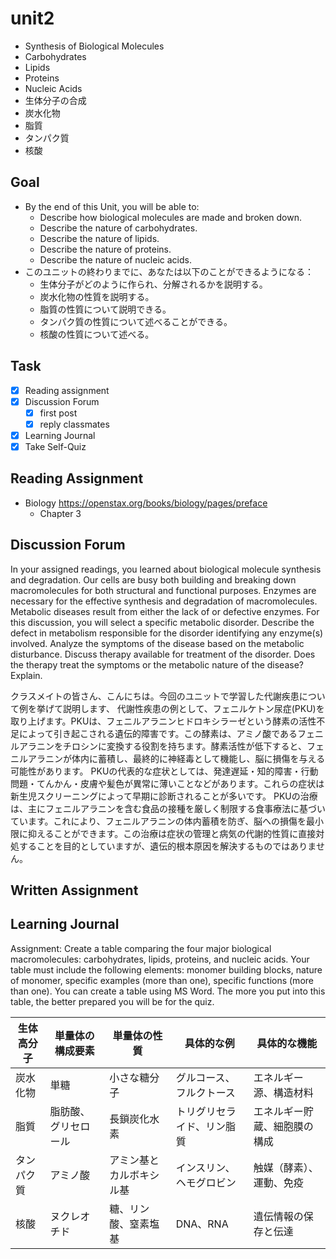 # unit2

- Synthesis of Biological Molecules
- Carbohydrates
- Lipids
- Proteins
- Nucleic Acids
- 生体分子の合成
- 炭水化物
- 脂質
- タンパク質
- 核酸

## Goal

- By the end of this Unit, you will be able to:
  - Describe how biological molecules are made and broken down.
  - Describe the nature of carbohydrates.
  - Describe the nature of lipids.
  - Describe the nature of proteins.
  - Describe the nature of nucleic acids.
- このユニットの終わりまでに、あなたは以下のことができるようになる：
  - 生体分子がどのように作られ、分解されるかを説明する。
  - 炭水化物の性質を説明する。
  - 脂質の性質について説明できる。
  - タンパク質の性質について述べることができる。
  - 核酸の性質について述べる。

## Task

- [x] Reading assignment
- [x] Discussion Forum
  - [x] first post
  - [x] reply classmates
- [x] Learning Journal
- [x] Take Self-Quiz

## Reading Assignment

- Biology <https://openstax.org/books/biology/pages/preface>
  - Chapter 3

## Discussion Forum

In your assigned readings, you learned about biological molecule synthesis and degradation. Our cells are busy both building and breaking down macromolecules for both structural and functional purposes. Enzymes are necessary for the effective synthesis and degradation of macromolecules. Metabolic diseases result from either the lack of or defective enzymes. For this discussion, you will select a specific metabolic disorder. Describe the defect in metabolism responsible for the disorder identifying any enzyme(s) involved. Analyze the symptoms of the disease based on the metabolic disturbance. Discuss therapy available for treatment of the disorder. Does the therapy treat the symptoms or the metabolic nature of the disease? Explain.

クラスメイトの皆さん、こんにちは。今回のユニットで学習した代謝疾患について例を挙げて説明します、
代謝性疾患の例として、フェニルケトン尿症(PKU)を取り上げます。PKUは、フェニルアラニンヒドロキシラーゼという酵素の活性不足によって引き起こされる遺伝的障害です。この酵素は、アミノ酸であるフェニルアラニンをチロシンに変換する役割を持ちます。酵素活性が低下すると、フェニルアラニンが体内に蓄積し、最終的に神経毒として機能し、脳に損傷を与える可能性があります。
PKUの代表的な症状としては、発達遅延・知的障害・行動問題・てんかん・皮膚や髪色が異常に薄いことなどがあります。これらの症状は新生児スクリーニングによって早期に診断されることが多いです。
PKUの治療は、主にフェニルアラニンを含む食品の接種を厳しく制限する食事療法に基づいています。これにより、フェニルアラニンの体内蓄積を防ぎ、脳への損傷を最小限に抑えることができます。この治療は症状の管理と病気の代謝的性質に直接対処することを目的としていますが、遺伝的根本原因を解決するものではありません。

## Written Assignment

## Learning Journal

Assignment: Create a table comparing the four major biological macromolecules: carbohydrates, lipids, proteins, and nucleic acids. Your table must include the following elements: monomer building blocks, nature of monomer, specific examples (more than one), specific functions (more than one). You can create a table using MS Word. The more you put into this table, the better prepared you will be for the quiz.

| 生体高分子      | 単量体の構成要素   | 単量体の性質             | 具体的な例               | 具体的な機能                  |
|---------------|----------------|----------------------|----------------------|---------------------------|
| 炭水化物       | 単糖            | 小さな糖分子            | グルコース、フルクトース  | エネルギー源、構造材料         |
| 脂質           | 脂肪酸、グリセロール | 長鎖炭化水素             | トリグリセライド、リン脂質  | エネルギー貯蔵、細胞膜の構成   |
| タンパク質     | アミノ酸          | アミン基とカルボキシル基  | インスリン、ヘモグロビン    | 触媒（酵素）、運動、免疫      |
| 核酸           | ヌクレオチド      | 糖、リン酸、窒素塩基       | DNA、RNA               | 遺伝情報の保存と伝達          |
